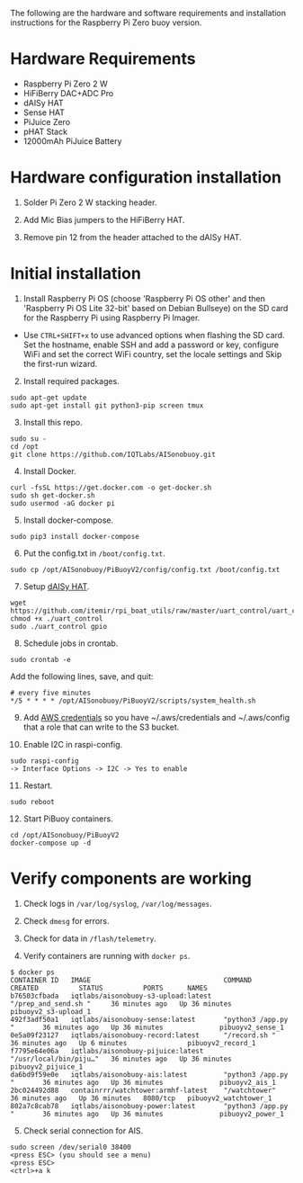 The following are the hardware and software requirements and installation instructions for the Raspberry Pi Zero buoy version.

# Hardware Requirements

- Raspberry Pi Zero 2 W
- HiFiBerry DAC+ADC Pro
- dAISy HAT
- Sense HAT
- PiJuice Zero
- pHAT Stack
- 12000mAh PiJuice Battery

# Hardware configuration installation

1. Solder Pi Zero 2 W stacking header.

2. Add Mic Bias jumpers to the HiFiBerry HAT.

3. Remove pin 12 from the header attached to the dAISy HAT.

# Initial installation

1. Install Raspberry Pi OS (choose 'Raspberry Pi OS other' and then 'Raspberry Pi OS Lite 32-bit' based on Debian Bullseye) on the SD card for the Raspberry Pi using Raspberry Pi Imager.
- Use `CTRL+SHIFT+x` to use advanced options when flashing the SD card. Set the hostname, enable SSH and add a password or key, configure WiFi and set the correct WiFi country, set the locale settings and Skip the first-run wizard.

2. Install required packages.
```
sudo apt-get update
sudo apt-get install git python3-pip screen tmux
```

3. Install this repo.
```
sudo su -
cd /opt
git clone https://github.com/IQTLabs/AISonobuoy.git
```

4. Install Docker.
```
curl -fsSL https://get.docker.com -o get-docker.sh
sudo sh get-docker.sh
sudo usermod -aG docker pi
```

5. Install docker-compose.
```
sudo pip3 install docker-compose
```

6. Put the config.txt in `/boot/config.txt`.
```
sudo cp /opt/AISonobuoy/PiBuoyV2/config/config.txt /boot/config.txt
```

7. Setup [dAISy HAT](https://wegmatt.com/files/dAISy%20HAT%20AIS%20Receiver%20Manual.pdf).
```
wget https://github.com/itemir/rpi_boat_utils/raw/master/uart_control/uart_control
chmod +x ./uart_control
sudo ./uart_control gpio
```

8. Schedule jobs in crontab.
```
sudo crontab -e
```
Add the following lines, save, and quit:
```
# every five minutes
*/5 * * * * /opt/AISonobuoy/PiBuoyV2/scripts/system_health.sh
```

9. Add [AWS credentials](https://docs.aws.amazon.com/cli/latest/userguide/cli-configure-files.html) so you have ~/.aws/credentials and ~/.aws/config that a role that can write to the S3 bucket.

10. Enable I2C in raspi-config.
```
sudo raspi-config
-> Interface Options -> I2C -> Yes to enable
```

11. Restart.
```
sudo reboot
```

12. Start PiBuoy containers.
```
cd /opt/AISonobuoy/PiBuoyV2
docker-compose up -d
```

# Verify components are working
1. Check logs in `/var/log/syslog`, `/var/log/messages`.

2. Check `dmesg` for errors.

3. Check for data in `/flash/telemetry`.

4. Verify containers are running with `docker ps`.
```
$ docker ps
CONTAINER ID   IMAGE                                 COMMAND                  CREATED          STATUS          PORTS      NAMES
b76503cfbada   iqtlabs/aisonobuoy-s3-upload:latest   "/prep_and_send.sh "     36 minutes ago   Up 36 minutes              pibuoyv2_s3-upload_1
492f3adf50a1   iqtlabs/aisonobuoy-sense:latest       "python3 /app.py "       36 minutes ago   Up 36 minutes              pibuoyv2_sense_1
0e5a09f23127   iqtlabs/aisonobuoy-record:latest      "/record.sh "            36 minutes ago   Up 6 minutes               pibuoyv2_record_1
f7795e64e06a   iqtlabs/aisonobuoy-pijuice:latest     "/usr/local/bin/piju…"   36 minutes ago   Up 36 minutes              pibuoyv2_pijuice_1
da6bd9f59e0e   iqtlabs/aisonobuoy-ais:latest         "python3 /app.py "       36 minutes ago   Up 36 minutes              pibuoyv2_ais_1
2bc024492d88   containrrr/watchtower:armhf-latest    "/watchtower"            36 minutes ago   Up 36 minutes   8080/tcp   pibuoyv2_watchtower_1
802a7c8cab78   iqtlabs/aisonobuoy-power:latest       "python3 /app.py "       36 minutes ago   Up 36 minutes              pibuoyv2_power_1
```

5. Check serial connection for AIS.
```
sudo screen /dev/serial0 38400
<press ESC> (you should see a menu)
<press ESC>
<ctrl>+a k
```
